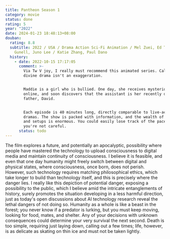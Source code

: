 ```yaml
---
title: Pantheon Season 1
category: movie
status: done
rating: 5
year: "2022"
date: 2024-01-23 18:48:13+08:00
douban:
  rating: 8.8
  subtitle: 2022 / USA / Drama Action Sci-Fi Animation / Mel Zuei, Ed Tadem, Micah
    Gunell, Juno Lee / Katie Zhang, Paul Dano
  history:
    - date: 2022-10-15 17:17:05
      comment: >-
        Via Tw V joy, I really must recommend this animated series. Calling it a
        divine drama isn't an exaggeration.


        Maddie is a girl who is bullied. One day, she receives mysterious help
        online, and soon discovers that the assistant is her recently deceased
        father, David.


        Each episode is 40 minutes long, directly comparable to live-action TV
        dramas. The show is packed with information, and the wealth of details
        and setups is enormous. You could easily lose track of the pace if
        you're not careful.
      status: todo
---
```


The film explores a future, and potentially an apocalyptic, possibility where people have mastered the technology to upload consciousness to digital media and maintain continuity of consciousness. I believe it is feasible, and even that one day humanity might freely switch between digital and physical states, where consciousness, once born, does not perish. However, such technology requires matching philosophical ethics, which take longer to build than technology itself, and this is precisely where the danger lies. I really like this depiction of potential danger, exposing a possibility to the public, which I believe amid the intricate entanglements of history, surely promotes the situation developing in a less harmful direction, just as today's open discussions about AI technology research reveal the lethal dangers of not doing so. Humanity as a whole is like a beast in the forest; you never know if a predator is lurking, but you must keep moving, looking for food, mates, and shelter. Any of your decisions with unknown consequences could determine your very survival the next second. Death is too simple, requiring just laying down, calling out a few times; life, however, is as delicate as skating on thin ice and must not be taken lightly.
